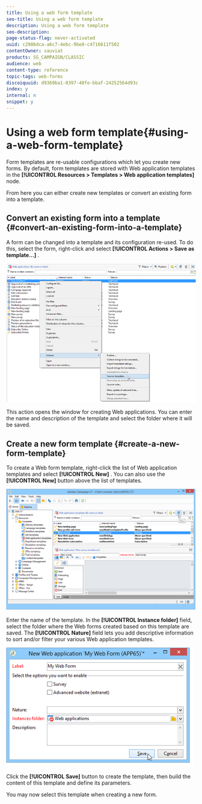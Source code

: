 ```yaml
---
title: Using a web form template
seo-title: Using a web form template
description: Using a web form template
seo-description: 
page-status-flag: never-activated
uuid: c2986dca-a6c7-4ebc-9be8-c4716611f502
contentOwner: sauviat
products: SG_CAMPAIGN/CLASSIC
audience: web
content-type: reference
topic-tags: web-forms
discoiquuid: d9369ba1-0397-40fe-bbaf-24252564d93c
index: y
internal: n
snippet: y
---
```


# Using a web form template{#using-a-web-form-template}

Form templates are re-usable configurations which let you create new forms. By default, form templates are stored with Web application templates in the **[!UICONTROL Resources > Templates > Web application templates]** node.

From here you can either create new templates or convert an existing form into a template.

## Convert an existing form into a template {#convert-an-existing-form-into-a-template}

A form can be changed into a template and its configuration re-used. To do this, select the form, right-click and select **[!UICONTROL Actions > Save as template...]** .

![](assets/s_ncs_admin_survey_saveastemplate.png)

This action opens the window for creating Web applications. You can enter the name and description of the template and select the folder where it will be saved.

## Create a new form template {#create-a-new-form-template}

To create a Web form template, right-click the list of Web application templates and select **[!UICONTROL New]** . You can also use the **[!UICONTROL New]** button above the list of templates.

![](assets/s_ncs_admin_survey_createtemplate.png)

Enter the name of the template. In the **[!UICONTROL Instance folder]** field, select the folder where the Web forms created based on this template are saved. The **[!UICONTROL Nature]** field lets you add descriptive information to sort and/or filter your various Web application templates. 

![](assets/s_ncs_admin_survey_createtemplate_details.png)

Click the **[!UICONTROL Save]** button to create the template, then build the content of this template and define its parameters.

You may now select this template when creating a new form.
